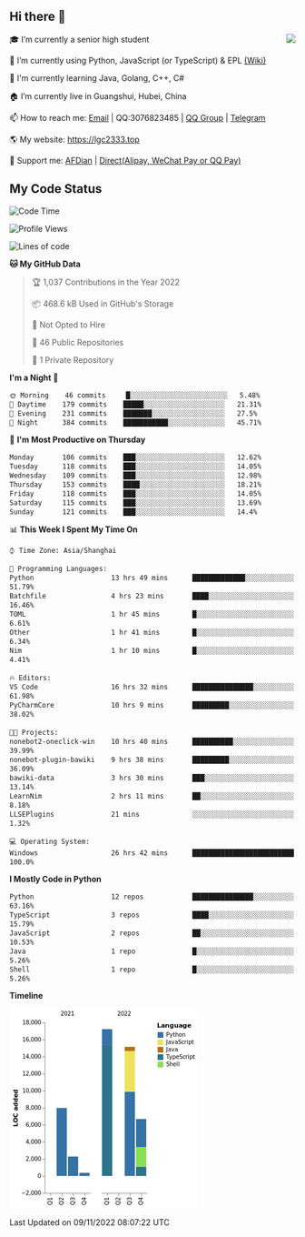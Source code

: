 ## Hi there 👋

<div width="50%">
<img align="right" src="https://github-readme-stats.vercel.app/api?username=lgc2333&show_icons=true" />
</div>

🎓 I’m currently a senior high student

📝 I’m currently using Python, JavaScript (or TypeScript) & EPL [(Wiki)](https://en.wikipedia.org/wiki/Easy_Programming_Language)

📒 I'm currently learning Java, Golang, C++, C#

🏠 I’m currently live in Guangshui, Hubei, China

📫 How to reach me: [Email](mailto:lgc2333@126.com) | QQ:3076823485 | [QQ Group](https://jq.qq.com/?_wv=1027&k=ktwOHdU2) | [Telegram](https://t.me/@lgc2333)

🌎 My website: <https://lgc2333.top>

🤝 Support me: [AFDian](https://afdian.net/@lgc2333) | [Direct(Alipay, WeChat Pay or QQ Pay)](https://s2.loli.net/2022/02/03/MLqe53BjWOAhpcF.png)

## My Code Status

<!--START_SECTION:waka-->
![Code Time](http://img.shields.io/badge/Code%20Time-852%20hrs%2052%20mins-blue)

![Profile Views](http://img.shields.io/badge/Profile%20Views-1-blue)

![Lines of code](https://img.shields.io/badge/From%20Hello%20World%20I%27ve%20Written-50%20Thousand%20lines%20of%20code-blue)

**🐱 My GitHub Data** 

> 🏆 1,037 Contributions in the Year 2022
 > 
> 📦 468.6 kB Used in GitHub's Storage 
 > 
> 🚫 Not Opted to Hire
 > 
> 📜 46 Public Repositories 
 > 
> 🔑 1 Private Repository 
 > 
**I'm a Night 🦉** 

```text
🌞 Morning    46 commits     █░░░░░░░░░░░░░░░░░░░░░░░░   5.48% 
🌆 Daytime    179 commits    █████░░░░░░░░░░░░░░░░░░░░   21.31% 
🌃 Evening    231 commits    ███████░░░░░░░░░░░░░░░░░░   27.5% 
🌙 Night      384 commits    ███████████░░░░░░░░░░░░░░   45.71%

```
📅 **I'm Most Productive on Thursday** 

```text
Monday       106 commits    ███░░░░░░░░░░░░░░░░░░░░░░   12.62% 
Tuesday      118 commits    ███░░░░░░░░░░░░░░░░░░░░░░   14.05% 
Wednesday    109 commits    ███░░░░░░░░░░░░░░░░░░░░░░   12.98% 
Thursday     153 commits    ████░░░░░░░░░░░░░░░░░░░░░   18.21% 
Friday       118 commits    ███░░░░░░░░░░░░░░░░░░░░░░   14.05% 
Saturday     115 commits    ███░░░░░░░░░░░░░░░░░░░░░░   13.69% 
Sunday       121 commits    ███░░░░░░░░░░░░░░░░░░░░░░   14.4%

```


📊 **This Week I Spent My Time On** 

```text
⌚︎ Time Zone: Asia/Shanghai

💬 Programming Languages: 
Python                   13 hrs 49 mins      █████████████░░░░░░░░░░░░   51.79% 
Batchfile                4 hrs 23 mins       ████░░░░░░░░░░░░░░░░░░░░░   16.46% 
TOML                     1 hr 45 mins        █░░░░░░░░░░░░░░░░░░░░░░░░   6.61% 
Other                    1 hr 41 mins        █░░░░░░░░░░░░░░░░░░░░░░░░   6.34% 
Nim                      1 hr 10 mins        █░░░░░░░░░░░░░░░░░░░░░░░░   4.41%

🔥 Editors: 
VS Code                  16 hrs 32 mins      ███████████████░░░░░░░░░░   61.98% 
PyCharmCore              10 hrs 9 mins       █████████░░░░░░░░░░░░░░░░   38.02%

🐱‍💻 Projects: 
nonebot2-oneclick-win    10 hrs 40 mins      ██████████░░░░░░░░░░░░░░░   39.99% 
nonebot-plugin-bawiki    9 hrs 38 mins       █████████░░░░░░░░░░░░░░░░   36.09% 
bawiki-data              3 hrs 30 mins       ███░░░░░░░░░░░░░░░░░░░░░░   13.14% 
LearnNim                 2 hrs 11 mins       ██░░░░░░░░░░░░░░░░░░░░░░░   8.18% 
LLSEPlugins              21 mins             ░░░░░░░░░░░░░░░░░░░░░░░░░   1.32%

💻 Operating System: 
Windows                  26 hrs 42 mins      █████████████████████████   100.0%

```

**I Mostly Code in Python** 

```text
Python                   12 repos            ███████████████░░░░░░░░░░   63.16% 
TypeScript               3 repos             ████░░░░░░░░░░░░░░░░░░░░░   15.79% 
JavaScript               2 repos             ██░░░░░░░░░░░░░░░░░░░░░░░   10.53% 
Java                     1 repo              █░░░░░░░░░░░░░░░░░░░░░░░░   5.26% 
Shell                    1 repo              █░░░░░░░░░░░░░░░░░░░░░░░░   5.26%

```


**Timeline**

![Chart not found](https://raw.githubusercontent.com/lgc2333/lgc2333/main/charts/bar_graph.png) 


 Last Updated on 09/11/2022 08:07:22 UTC
<!--END_SECTION:waka-->
